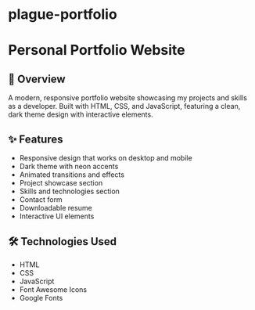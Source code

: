 # plague-portfolio
# Personal Portfolio Website

## 🚀 Overview
A modern, responsive portfolio website showcasing my projects and skills as a developer. Built with HTML, CSS, and JavaScript, featuring a clean, dark theme design with interactive elements.

## ✨ Features
- Responsive design that works on desktop and mobile
- Dark theme with neon accents
- Animated transitions and effects
- Project showcase section
- Skills and technologies section
- Contact form
- Downloadable resume
- Interactive UI elements

## 🛠️ Technologies Used
- HTML
- CSS
- JavaScript
- Font Awesome Icons
- Google Fonts

